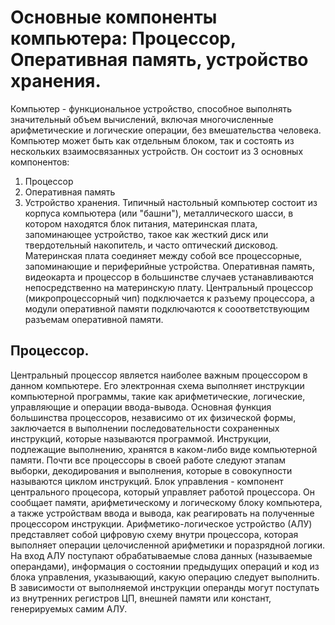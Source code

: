 # Основные компоненты компьютера: Процессор, Оперативная память, устройство хранения. 
Компьютер - функциональное устройство, способное выполнять значительный объем вычислений, включая многочисленные арифметические и логические операции, без вмешательства человека. Компьютер может быть как отдельным блоком, так и состоять из нескольких взаимосвязанных устройств. Он состоит из 3 основных компонентов: 
1. Процессор
2. Оперативная память
3. Устройство хранения.
Типичный настольный компьютер состоит из корпуса компьютера (или "башни"), металлического шасси, в котором находятся блок питания, материнская плата, запоминающее устройство, такое как жесткий диск или твердотельный накопитель, и часто оптический дисковод. Материнская плата соединяет между собой все процессорные, запоминающие и периферийные устройства. Оперативная память, видеокарта и процессор в большинстве случаев устанавливаются непосредственно на материнскую плату. Центральный процессор (микропроцессорный чип) подключается к разъему процессора, а модули оперативной памяти подключаются к сооответствующим разъемам оперативной памяти.
## Процессор.
Центральный процессор является наиболее важным процессором в данном компьютере. Его электронная схема выполняет инструкции компьютерной программы, такие как арифметические, логические, управляющие и операции ввода-вывода.
Основная функция большинства процессоров, независимо от их физической формы, заключается в выполнении последовательности сохраненных инструкций, которые называются программой. Инструкции, подлежащие выполнению, хранятся в каком-либо виде компьютерной памяти. Почти все процессоры в своей работе следуют этапам выборки, декодирования и выполнения, которые в совокупности называются циклом инструкций.
Блок управления - компонент центрального процесора, который управляет работой процессора. Он сообщает памяти, арифметическому и логическому блоку компьютера, а также устройствам ввода и вывода, как реагировать на полученные процессором инструкции.
Арифметико-логическое устройство (АЛУ) представляет собой цифровую схему внутри процессора, которая выполняет операции целочисленной арифметики и поразрядной логики. На вход АЛУ поступают обрабатываемые слова данных (называемые операндами), информация о состоянии предыдущих операций и код из блока управления, указывающий, какую операцию следует выполнить. В зависимости от выполняемой инструкции операнды могут поступать из внутренних регистров ЦП, внешней памяти или констант, генерируемых самим АЛУ.




